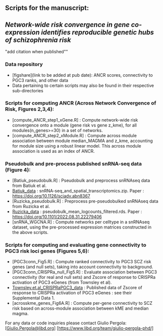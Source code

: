 ## Scripts for the manuscript: 
## *Network-wide risk convergence in gene co-expression identifies reproducible genetic hubs of schizophrenia risk*
"add citation when published""

### Data repository
* [figshare](link to be added at pub date): ANCR scores, connectivity to PGC3 ranks, and other data
* Data pertaining to certain scripts may also be found in their respective sub-directories

### Scripts for computing ANCR (Across Network Convergence of Risk, Figures 2,3,4):
* [compute_ANCR_step1_xGene.R] : Compute network-wide risk convergence onto a module (gene risk vs gene z_kme), for all modules(n_genes>=30) in a set of networks.
* [compute_ANCR_step2_xModule.R] : Compute across module association between module median_MAGMA and z_kme, accounting for module size using a robust linear model. This across module association is used as an index of ANCR.

### Pseudobulk and pre-process published snRNA-seq data  (Figure 4):
* [Batiuk_pseudobulk.R] : Pseudobulk and preprocess snRNAseq data from Batiuk et al.
* [Batiuk_data](https://zenodo.org/records/6921620) : snRNA-seq_and_spatial_transcriptomics.zip. Paper :  https://doi.org/10.1126/sciadv.abn8367
* [Ruzicka_pseudobulk.R] : Preprocess pre-pseudobulked snRNAseq data from Ruzicka et al.
* [Ruzicka_data](https://www.synapse.org/#!Synapse:syn25922167) : pseudobulk_mean_logcounts_filtered.rds. Paper :  https://doi.org/10.1101/2022.08.31.22279406
* [snRNA_WGCNA.R] : Compute networks per celltype in a snRNAseq dataset, using the pre-processed expression matrices constructed in the above scripts.

### Scripts for computing and evaluating gene connectivity to PGC3 risk loci genes (Figures 5,6):
* [PGC3conn_Fig5.R] : Compute ranked connectivity to PGC3 SCZ risk genes (and null sets), taking into account connectivity to background.
* [PGC3conn_CRISPRa_null_Fig5.R] : Evaluate association between PGC3 connectivity (for real and null sets) and Zscore of response to CRISPRa activation of PGC3 eGenes (from Townsley et al).
* [Townsley.et.al_CRISPRaPGC3_data](https://www.biorxiv.org/content/10.1101/2022.03.29.486286v2.supplementary-material) : Published data of Zscore of response to CRISPRa activation of PGC3 eGenes : see their Supplemental Data 1.
* [acrosskme_genes_Fig6A.R] : Compute per-gene connectivity to SCZ risk based on across-module association between kME and median magma.

For any data or code inquiries please contact Giulio Pergola: [Giulio.Pergola@libd.org] [https://www.libd.org/team/giulio-pergola-phd/]
